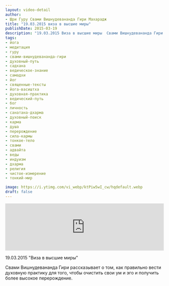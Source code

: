 ```yaml
---
layout: video-detail
author:
- Шри Гуру Свами Вишнудевананда Гири Махарадж
title: "19.03.2015 виза в высшие миры"
publishDate: 2015-03-19
description: "19.03.2015 Виза в высшие миры  Свами Вишнудевананда Гири рассказывает о том, как правильно вести духовную практику для того, чтобы очистить свои ум и эго и получить более высокое перерождение."
tags: 
- йога
- медитация
- гуру
- свами-вишнудевананда-гири
- духовный-путь
- садхана
- ведическое-знание
- самадхи
- йог
- священные-тексты
- йога-васиштха
- духовная-практика
- ведический-путь
- бог
- личность
- санатана-дхарма
- духовный-поиск
- карма
- душа
- перерождение
- сила-кармы
- тонкое-тело
- свами
- адвайта
- веды
- индуизм
- дхарма
- религия
- чистое-измерение
- тонкий-мир

image: https://i.ytimg.com/vi_webp/ktPiw5wI_cw/hqdefault.webp
draft: false
---
```


<iframe width="100%" src="https://www.youtube.com/embed/ktPiw5wI_cw" frameborder="0" allowfullscreen=""></iframe> 

 19.03.2015 "Виза в высшие миры"

 Свами Вишнудевананда Гири рассказывает о том, как правильно вести духовную практику для того, чтобы очистить свои ум и эго и получить более высокое перерождение.  

  

 